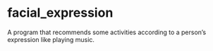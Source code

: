 # facial_expression
A program that recommends some activities according to a person’s expression like playing music.
